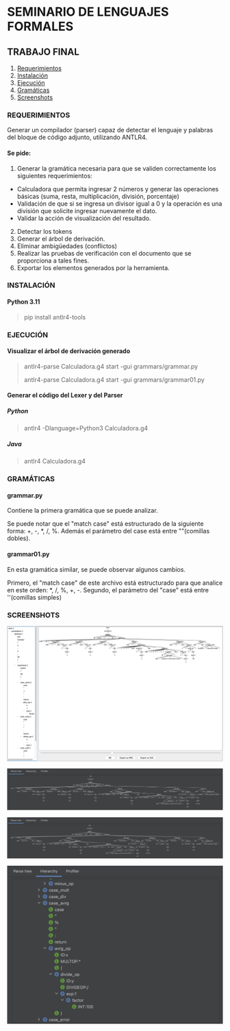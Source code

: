 # SEMINARIO DE LENGUAJES FORMALES
## TRABAJO FINAL
1. [Requerimientos](#REQUERIMIENTOS)
2. [Instalación](#INSTALACIÓN)
3. [Ejecución](#EJECUCIÓN)
4. [Gramáticas](#GRAMÁTICAS)
5. [Screenshots](#SCREENSHOTS)

### REQUERIMIENTOS
Generar un compilador (parser) capaz de detectar el lenguaje y palabras del bloque de código adjunto, utilizando ANTLR4.

#### Se pide:

1. Generar la gramática necesaria para que se validen correctamente los siguientes requerimientos:
* Calculadora que permita ingresar 2 números y generar las operaciones básicas (suma, resta, multiplicación, división, porcentaje)
* Validación de que si se ingresa un divisor igual a 0 y la operación es una división que solicite ingresar nuevamente el dato.
* Validar la acción de visualización del resultado.
2. Detectar los tokens
3. Generar el árbol de derivación.
4. Eliminar ambigüedades (conflictos)
5. Realizar las pruebas de verificación con el documento que se proporciona a tales fines.
6. Exportar los elementos generados por la herramienta.

### INSTALACIÓN
#### Python 3.11
> pip install antlr4-tools

### EJECUCIÓN
#### Visualizar el árbol de derivación generado
> antlr4-parse Calculadora.g4 start -gui grammars/grammar.py
> 
> antlr4-parse Calculadora.g4 start -gui grammars/grammar01.py

#### Generar el código del Lexer y del Parser
##### Python
> antlr4 -Dlanguage=Python3 Calculadora.g4

##### Java
> antlr4 Calculadora.g4

### GRAMÁTICAS
#### grammar.py
Contiene la primera gramática que se puede analizar.

Se puede notar que el "match case" está estructurado de la siguiente forma: +, -, *, /, %.
Además el parámetro del case está entre ""(comillas dobles).

#### grammar01.py
En esta gramática similar, se puede observar algunos cambios.

Primero, el "match case" de este archivo está estructurado para que analice en este orden: *, /, %, +, -.
Segundo, el parámetro del "case" está entre ''(comillas simples)

### SCREENSHOTS

![Derivation_Tree_Grammar_00](https://github.com/nicoorodriguezp/seminario_lenguajes_formales/blob/main/screenshots/derivation_tree.png)

![Derivation_Tree_Grammar_00](https://github.com/nicoorodriguezp/seminario_lenguajes_formales/blob/main/screenshots/derivation_tree_00.png)

![Derivation_Tree_Grammar_01](https://github.com/nicoorodriguezp/seminario_lenguajes_formales/blob/main/screenshots/derivation_tree_01.png)

![Tokens_Hierarchy](https://github.com/nicoorodriguezp/seminario_lenguajes_formales/blob/main/screenshots/tokens_hierarchy.png)
